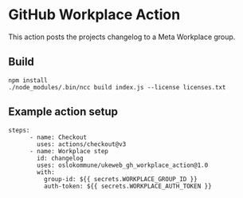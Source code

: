 # GitHub Workplace Action

This action posts the projects changelog to a Meta Workplace group.

## Build

```
npm install
./node_modules/.bin/ncc build index.js --license licenses.txt
```

## Example action setup

```
steps:
      - name: Checkout
        uses: actions/checkout@v3
      - name: Workplace step
        id: changelog
        uses: oslokommune/ukeweb_gh_workplace_action@1.0
        with:
          group-id: ${{ secrets.WORKPLACE_GROUP_ID }}
          auth-token: ${{ secrets.WORKPLACE_AUTH_TOKEN }}
```
